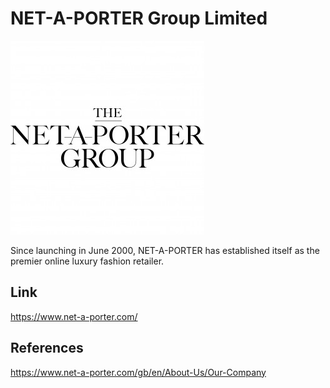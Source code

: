 NET-A-PORTER Group Limited
==========================

![NET-A-PORTER Logo](/images/net-a-porter_group_logo.png "NET-A-PORTER Logo")

Since launching in June 2000, NET-A-PORTER has established itself as the premier online luxury fashion retailer.


Link
----
https://www.net-a-porter.com/

References
----------
https://www.net-a-porter.com/gb/en/About-Us/Our-Company

